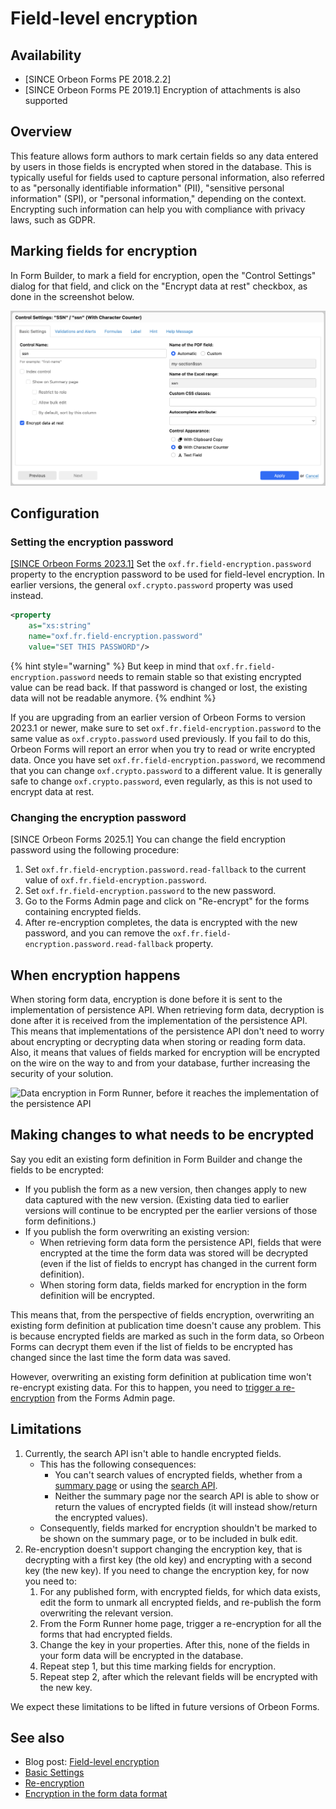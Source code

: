 # Field-level encryption

## Availability

- [SINCE Orbeon Forms PE 2018.2.2]
- [SINCE Orbeon Forms PE 2019.1] Encryption of attachments is also supported

## Overview

This feature allows form authors to mark certain fields so any data entered by users in those fields is encrypted when stored in the database. This is typically useful for fields used to capture personal information, also referred to as "personally identifiable information" (PII), "sensitive personal information" (SPI), or "personal information," depending on the context. Encrypting such information can help you with compliance with privacy laws, such as GDPR.

## Marking fields for encryption

In Form Builder, to mark a field for encryption, open the "Control Settings" dialog for that field, and click on the "Encrypt data at rest" checkbox, as done in the screenshot below.

![Checkbox to mark field for encryption](images/field-level-encryption-ssn.png)

## Configuration

### Setting the encryption password 

[\[SINCE Orbeon Forms 2023.1\]](/release-notes/orbeon-forms-2023.1.md) Set the `oxf.fr.field-encryption.password` property to the encryption password to be used for field-level encryption. In earlier versions, the general `oxf.crypto.password` property was used instead.

```xml
<property
	as="xs:string"
	name="oxf.fr.field-encryption.password"
	value="SET THIS PASSWORD"/>
```

{% hint style="warning" %}
But keep in mind that `oxf.fr.field-encryption.password` needs to remain stable so that existing encrypted value can be read back. If that password is changed or lost, the existing data will not be readable anymore.
{% endhint %}

If you are upgrading from an earlier version of Orbeon Forms to version 2023.1 or newer, make sure to set `oxf.fr.field-encryption.password` to the same value as `oxf.crypto.password` used previously. If you fail to do this, Orbeon Forms will report an error when you try to read or write encrypted data. Once you have set `oxf.fr.field-encryption.password`, we recommend that you can change `oxf.crypto.password` to a different value. It is generally safe to change `oxf.crypto.password`, even regularly, as this is not used to encrypt data at rest.

### Changing the encryption password 
 
[SINCE Orbeon Forms 2025.1] You can change the field encryption password using the following procedure:

1. Set `oxf.fr.field-encryption.password.read-fallback` to the current value of `oxf.fr.field-encryption.password`.
2. Set `oxf.fr.field-encryption.password` to the new password.
3. Go to the Forms Admin page and click on "Re-encrypt" for the forms containing encrypted fields.
4. After re-encryption completes, the data is encrypted with the new password, and you can remove the `oxf.fr.field-encryption.password.read-fallback` property.

## When encryption happens

When storing form data, encryption is done before it is sent to the implementation of persistence API. When retrieving form data, decryption is done after it is received from the implementation of the persistence API. This means that implementations of the persistence API don't need to worry about encrypting or decrypting data when storing or reading form data. Also, it means that values of fields marked for encryption will be encrypted on the wire on the way to and from your database, further increasing the security of your solution.

![Data encryption in Form Runner, before it reaches the implementation of the persistence API](images/field-level-encryption-when.png)

## Making changes to what needs to be encrypted

Say you edit an existing form definition in Form Builder and change the fields to be encrypted:

- If you publish the form as a new version, then changes apply to new data captured with the new version. (Existing data tied to earlier versions will continue to be encrypted per the earlier versions of those form definitions.)
- If you publish the form overwriting an existing version:
    - When retrieving form data form the persistence API, fields that were encrypted at the time the form data was stored will be decrypted (even if the list of fields to encrypt has changed in the current form definition).
    - When storing form data, fields marked for encryption in the form definition will be encrypted.

This means that, from the perspective of fields encryption, overwriting an existing form definition at publication time doesn't cause any problem. This is because encrypted fields are marked as such in the form data, so Orbeon Forms can decrypt them even if the list of fields to be encrypted has changed since the last time the form data was saved.

However, overwriting an existing form definition at publication time won't re-encrypt existing data. For this to happen, you need to [trigger a re-encryption](/form-runner/feature/forms-admin-page.md#re-encryption) from the Forms Admin page.

## Limitations

1. Currently, the search API isn't able to handle encrypted fields.
	- This has the following consequences:
		- You can't search values of encrypted fields, whether from a [summary page](summary-page.md) or using the [search API](../form-runner/api/persistence/search.md).
		- Neither the summary page nor the search API is able to show or return the values of encrypted fields (it will instead show/return the encrypted values).
	- Consequently, fields marked for encryption shouldn't be marked to be shown on the summary page, or to be included in bulk edit.
2. Re-encryption doesn't support changing the encryption key, that is decrypting with a first key (the old key) and encrypting with a second key (the new key). If you need to change the encryption key, for now you need to:
	1. For any published form, with encrypted fields, for which data exists, edit the form to unmark all encrypted fields, and re-publish the form overwriting the relevant version.
	2. From the Form Runner home page, trigger a re-encryption for all the forms that had encrypted fields.
	3. Change the key in your properties. After this, none of the fields in your form data will be encrypted in the database.
	4. Repeat step 1, but this time marking fields for encryption.
	5. Repeat step 2, after which the relevant fields will be encrypted with the new key.

We expect these limitations to be lifted in future versions of Orbeon Forms.

## See also 

- Blog post: [Field-level encryption](https://blog.orbeon.com/2019/04/field-level-encryption.html)
- [Basic Settings](/form-builder/control-settings.md)
- [Re-encryption](/form-runner/feature/forms-admin-page.md#re-encryption)
- [Encryption in the form data format](/form-runner/data-format/form-data.md#encryption)
